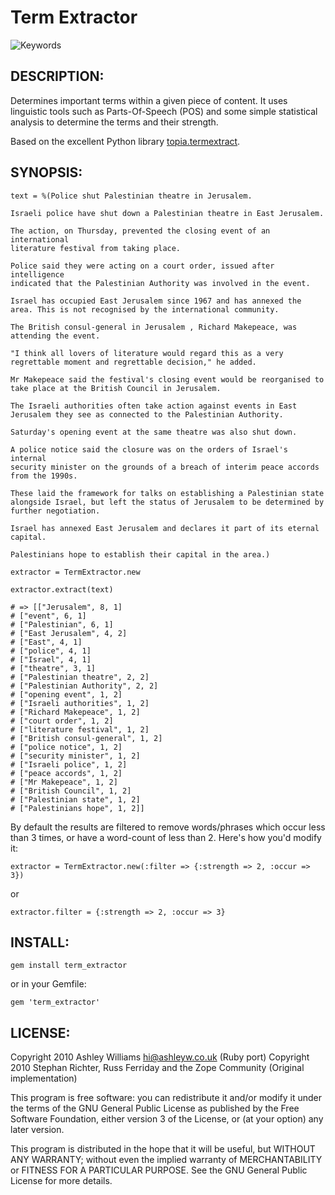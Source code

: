 # Term Extractor

![Keywords](http://cosmicdiary.org/blogs/tijana_prodanovic/wp-content/uploads/2009/05/keywords.jpg)

## DESCRIPTION:

Determines important terms within a given piece of content. It
uses linguistic tools such as Parts-Of-Speech (POS) and some simple
statistical analysis to determine the terms and their strength.

Based on the excellent Python library [topia.termextract](http://pypi.python.org/pypi/topia.termextract/).

## SYNOPSIS:
    
    text = %(Police shut Palestinian theatre in Jerusalem.
    
    Israeli police have shut down a Palestinian theatre in East Jerusalem.
    
    The action, on Thursday, prevented the closing event of an international
    literature festival from taking place.
    
    Police said they were acting on a court order, issued after intelligence
    indicated that the Palestinian Authority was involved in the event.
    
    Israel has occupied East Jerusalem since 1967 and has annexed the
    area. This is not recognised by the international community.
    
    The British consul-general in Jerusalem , Richard Makepeace, was
    attending the event.
    
    "I think all lovers of literature would regard this as a very
    regrettable moment and regrettable decision," he added.
    
    Mr Makepeace said the festival's closing event would be reorganised to
    take place at the British Council in Jerusalem.
    
    The Israeli authorities often take action against events in East
    Jerusalem they see as connected to the Palestinian Authority.
    
    Saturday's opening event at the same theatre was also shut down.
    
    A police notice said the closure was on the orders of Israel's internal
    security minister on the grounds of a breach of interim peace accords
    from the 1990s.
    
    These laid the framework for talks on establishing a Palestinian state
    alongside Israel, but left the status of Jerusalem to be determined by
    further negotiation.
    
    Israel has annexed East Jerusalem and declares it part of its eternal
    capital.
    
    Palestinians hope to establish their capital in the area.)
    
    extractor = TermExtractor.new

    extractor.extract(text)
    
    # => [["Jerusalem", 8, 1]
    # ["event", 6, 1]
    # ["Palestinian", 6, 1]
    # ["East Jerusalem", 4, 2]
    # ["East", 4, 1]
    # ["police", 4, 1]
    # ["Israel", 4, 1]
    # ["theatre", 3, 1]
    # ["Palestinian theatre", 2, 2]
    # ["Palestinian Authority", 2, 2]
    # ["opening event", 1, 2]
    # ["Israeli authorities", 1, 2]
    # ["Richard Makepeace", 1, 2]
    # ["court order", 1, 2]
    # ["literature festival", 1, 2]
    # ["British consul-general", 1, 2]
    # ["police notice", 1, 2]
    # ["security minister", 1, 2]
    # ["Israeli police", 1, 2]
    # ["peace accords", 1, 2]
    # ["Mr Makepeace", 1, 2]
    # ["British Council", 1, 2]
    # ["Palestinian state", 1, 2]
    # ["Palestinians hope", 1, 2]]
    
    
By default the results are filtered to remove words/phrases which occur less than 3 times, or have a word-count of less than 2. Here's how you'd modify it:
    
`extractor = TermExtractor.new(:filter => {:strength => 2, :occur => 3})`

or

`extractor.filter = {:strength => 2, :occur => 3}`

## INSTALL:

    gem install term_extractor

or in your Gemfile:

    gem 'term_extractor'

## LICENSE:

Copyright 2010 Ashley Williams <hi@ashleyw.co.uk> (Ruby port)
Copyright 2010 Stephan Richter, Russ Ferriday and the Zope Community (Original implementation)  

This program is free software: you can redistribute it and/or modify
it under the terms of the GNU General Public License as published by
the Free Software Foundation, either version 3 of the License, or
(at your option) any later version.

This program is distributed in the hope that it will be useful,
but WITHOUT ANY WARRANTY; without even the implied warranty of
MERCHANTABILITY or FITNESS FOR A PARTICULAR PURPOSE.  See the
GNU General Public License for more details.

